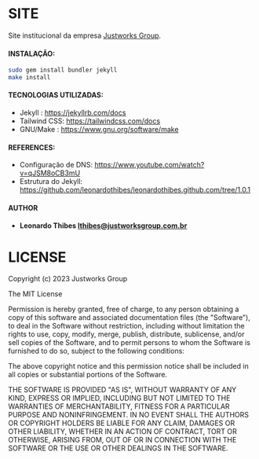 SITE
====

Site institucional da empresa [Justworks Group](http://justworksgroup.com.br).

#### INSTALAÇÃO:

```bash
sudo gem install bundler jekyll
make install
```

#### TECNOLOGIAS UTILIZADAS:

 * Jekyll      : https://jekyllrb.com/docs
 * Tailwind CSS: https://tailwindcss.com/docs
 * GNU/Make    : https://www.gnu.org/software/make

#### REFERENCES:

 * Configuração de DNS: https://www.youtube.com/watch?v=qJSM8oCB3mU
 * Estrutura do Jekyll: https://github.com/leonardothibes/leonardothibes.github.com/tree/1.0.1

#### AUTHOR

 * **Leonardo Thibes <lthibes@justworksgroup.com.br>**

LICENSE
=======

Copyright (c) 2023 Justworks Group

The MIT License

Permission is hereby granted, free of charge, to any person obtaining a copy of
this software and associated documentation files (the "Software"), to deal in
the Software without restriction, including without limitation the rights to
use, copy, modify, merge, publish, distribute, sublicense, and/or sell copies of
the Software, and to permit persons to whom the Software is furnished to do so,
subject to the following conditions:

The above copyright notice and this permission notice shall be included in all
copies or substantial portions of the Software.

THE SOFTWARE IS PROVIDED "AS IS", WITHOUT WARRANTY OF ANY KIND, EXPRESS OR
IMPLIED, INCLUDING BUT NOT LIMITED TO THE WARRANTIES OF MERCHANTABILITY, FITNESS
FOR A PARTICULAR PURPOSE AND NONINFRINGEMENT. IN NO EVENT SHALL THE AUTHORS OR
COPYRIGHT HOLDERS BE LIABLE FOR ANY CLAIM, DAMAGES OR OTHER LIABILITY, WHETHER
IN AN ACTION OF CONTRACT, TORT OR OTHERWISE, ARISING FROM, OUT OF OR IN
CONNECTION WITH THE SOFTWARE OR THE USE OR OTHER DEALINGS IN THE SOFTWARE.
